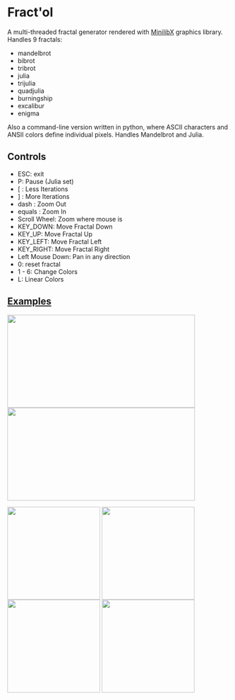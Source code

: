 # Fract'ol
A multi-threaded fractal generator rendered with [MinilibX](https://github.com/pbondoer/MinilibX.git) graphics library. Handles 9 fractals:
* mandelbrot
* bibrot
* tribrot
* julia
* trijulia
* quadjulia
* burningship
* excalibur
* enigma

Also a command-line version written in python, where ASCII characters and ANSII colors define individual pixels. Handles Mandelbrot and Julia.

## Controls
* ESC: exit
* P: Pause (Julia set)
* \[ : Less Iterations
* \] : More Iterations
* dash : Zoom Out
* equals : Zoom In
* Scroll Wheel: Zoom where mouse is
* KEY\_DOWN: Move Fractal Down
* KEY\_UP: Move Fractal Up
* KEY\_LEFT: Move Fractal Left
* KEY\_RIGHT: Move Fractal Right
* Left Mouse Down: Pan in any direction
* 0: reset fractal
* 1 - 6: Change Colors 
* L: Linear Colors

## [Examples](https://github.com/patrisor/Fractol/tree/master/examples)
<a><img src="https://github.com/patrisor/Fractol/tree/master/examples/1.png" align="center" height="210" width="425"></a>
<a><img src="https://github.com/patrisor/Fractol/tree/master/examples/2.png" align="center" height="210" width="425"></a>

<a><img src="https://github.com/patrisor/Fractol/tree/master/examples/3.png" align="center" height="210" width="210" ></a>
<a><img src="https://github.com/patrisor/Fractol/tree/master/examples/4.png" align="center" height="210" width="210"></a>
<a><img src="https://github.com/patrisor/Fractol/tree/master/examples/5.png" align="center" height="210" width="210"></a>
<a><img src="https://github.com/patrisor/Fractol/tree/master/examples/6.png" align="center" height="210" width="210"></a>
